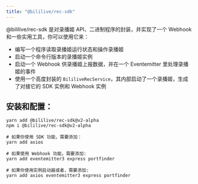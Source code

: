 ```yaml
---
title: "@bililive/rec-sdk"
---
```


@bililive/rec-sdk 是对录播姬 API、二进制程序的封装，并实现了一个 Webhook 和一些实用工具，你可以使用它来：

- 编写一个程序读取录播姬运行状态和操作录播姬
- 启动一个命令行版本的录播姬实例
- 启动一个 Webhook 供录播姬上报数据，并在一个 Eventemitter 里处理录播姬的事件
- 使用一个高度封装的 `BililiveRecService`，其内部启动了一个录播姬，生成了对接它的 SDK 实例和 Webhook 实例

## 安装和配置：

```shell
yarn add @bililive/rec-sdk@v2-alpha
npm i @bililive/rec-sdk@v2-alpha

# 如果你使用 SDK 功能，需要添加：
yarn add axios

# 如果使用 Webhook 功能，需要添加:
yarn add eventemitter3 express portfinder

# 如果你使用实例启动器或者，需要添加:
yarn add axios eventemitter3 express portfinder
```
